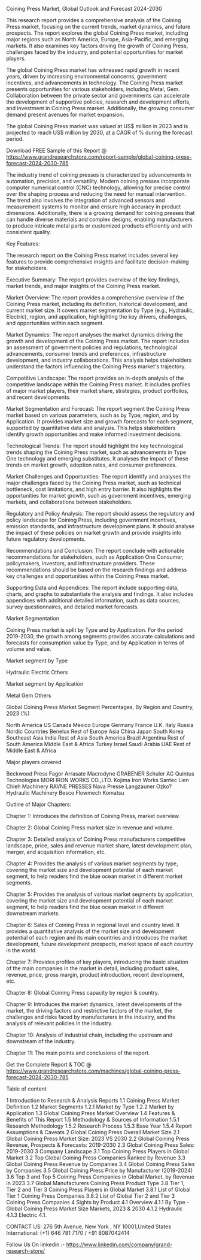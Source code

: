 Coining Press Market, Global Outlook and Forecast 2024-2030

This research report provides a comprehensive analysis of the Coining Press market, focusing on the current trends, market dynamics, and future prospects. The report explores the global Coining Press market, including major regions such as North America, Europe, Asia-Pacific, and emerging markets. It also examines key factors driving the growth of Coining Press, challenges faced by the industry, and potential opportunities for market players.

The global Coining Press market has witnessed rapid growth in recent years, driven by increasing environmental concerns, government incentives, and advancements in technology. The Coining Press market presents opportunities for various stakeholders, including Metal, Gem. Collaboration between the private sector and governments can accelerate the development of supportive policies, research and development efforts, and investment in Coining Press market. Additionally, the growing consumer demand present avenues for market expansion.

The global Coining Press market was valued at US$ million in 2023 and is projected to reach US$ million by 2030, at a CAGR of % during the forecast period.

Download FREE Sample of this Report @ https://www.grandresearchstore.com/report-sample/global-coining-press-forecast-2024-2030-785


The industry trend of coining presses is characterized by advancements in automation, precision, and versatility. Modern coining presses incorporate computer numerical control (CNC) technology, allowing for precise control over the shaping process and reducing the need for manual intervention. The trend also involves the integration of advanced sensors and measurement systems to monitor and ensure high accuracy in product dimensions. Additionally, there is a growing demand for coining presses that can handle diverse materials and complex designs, enabling manufacturers to produce intricate metal parts or customized products efficiently and with consistent quality.

Key Features:

The research report on the Coining Press market includes several key features to provide comprehensive insights and facilitate decision-making for stakeholders.

Executive Summary: The report provides overview of the key findings, market trends, and major insights of the Coining Press market.

Market Overview: The report provides a comprehensive overview of the Coining Press market, including its definition, historical development, and current market size. It covers market segmentation by Type (e.g., Hydraulic, Electric), region, and application, highlighting the key drivers, challenges, and opportunities within each segment.

Market Dynamics: The report analyses the market dynamics driving the growth and development of the Coining Press market. The report includes an assessment of government policies and regulations, technological advancements, consumer trends and preferences, infrastructure development, and industry collaborations. This analysis helps stakeholders understand the factors influencing the Coining Press market's trajectory.

Competitive Landscape: The report provides an in-depth analysis of the competitive landscape within the Coining Press market. It includes profiles of major market players, their market share, strategies, product portfolios, and recent developments.

Market Segmentation and Forecast: The report segment the Coining Press market based on various parameters, such as by Type, region, and by Application. It provides market size and growth forecasts for each segment, supported by quantitative data and analysis. This helps stakeholders identify growth opportunities and make informed investment decisions.

Technological Trends: The report should highlight the key technological trends shaping the Coining Press market, such as advancements in Type One technology and emerging substitutes. It analyses the impact of these trends on market growth, adoption rates, and consumer preferences.

Market Challenges and Opportunities: The report identify and analyses the major challenges faced by the Coining Press market, such as technical bottleneck, cost limitations, and high entry barrier. It also highlights the opportunities for market growth, such as government incentives, emerging markets, and collaborations between stakeholders.

Regulatory and Policy Analysis: The report should assess the regulatory and policy landscape for Coining Press, including government incentives, emission standards, and infrastructure development plans. It should analyse the impact of these policies on market growth and provide insights into future regulatory developments.

Recommendations and Conclusion: The report conclude with actionable recommendations for stakeholders, such as Application One Consumer, policymakers, investors, and infrastructure providers. These recommendations should be based on the research findings and address key challenges and opportunities within the Coining Press market.

Supporting Data and Appendices: The report include supporting data, charts, and graphs to substantiate the analysis and findings. It also includes appendices with additional detailed information, such as data sources, survey questionnaires, and detailed market forecasts.

Market Segmentation

Coining Press market is split by Type and by Application. For the period 2019-2030, the growth among segments provides accurate calculations and forecasts for consumption value by Type, and by Application in terms of volume and value.



Market segment by Type



Hydraulic
Electric
Others


Market segment by Application



Metal
Gem
Others


Global Coining Press Market Segment Percentages, By Region and Country, 2023 (%)



North America
US
Canada
Mexico
Europe
Germany
France
U.K.
Italy
Russia
Nordic Countries
Benelux
Rest of Europe
Asia
China
Japan
South Korea
Southeast Asia
India
Rest of Asia
South America
Brazil
Argentina
Rest of South America
Middle East & Africa
Turkey
Israel
Saudi Arabia
UAE
Rest of Middle East & Africa


Major players covered



Beckwood Press
Fagor Arrasate
Macrodyne
GRABENER
Schuler AG
Quintus Technologies
MORI IRON WORKS CO.,LTD.
Kojima Iron Works
Santec
Lien Chieh Machinery
RAVNE PRESSES
Nava Presse
Langzauner
Ozko? Hydraulic Machinery
Besco
Flowmech
Komatsu


Outline of Major Chapters:

Chapter 1: Introduces the definition of Coining Press, market overview.

Chapter 2: Global Coining Press market size in revenue and volume.

Chapter 3: Detailed analysis of Coining Press manufacturers competitive landscape, price, sales and revenue market share, latest development plan, merger, and acquisition information, etc.

Chapter 4: Provides the analysis of various market segments by type, covering the market size and development potential of each market segment, to help readers find the blue ocean market in different market segments.

Chapter 5: Provides the analysis of various market segments by application, covering the market size and development potential of each market segment, to help readers find the blue ocean market in different downstream markets.

Chapter 6: Sales of Coining Press in regional level and country level. It provides a quantitative analysis of the market size and development potential of each region and its main countries and introduces the market development, future development prospects, market space of each country in the world.

Chapter 7: Provides profiles of key players, introducing the basic situation of the main companies in the market in detail, including product sales, revenue, price, gross margin, product introduction, recent development, etc.

Chapter 8: Global Coining Press capacity by region & country.

Chapter 9: Introduces the market dynamics, latest developments of the market, the driving factors and restrictive factors of the market, the challenges and risks faced by manufacturers in the industry, and the analysis of relevant policies in the industry.

Chapter 10: Analysis of industrial chain, including the upstream and downstream of the industry.

Chapter 11: The main points and conclusions of the report.

Get the Complete Report & TOC @ https://www.grandresearchstore.com/machines/global-coining-press-forecast-2024-2030-785

Table of content

1 Introduction to Research & Analysis Reports
1.1 Coining Press Market Definition
1.2 Market Segments
1.2.1 Market by Type
1.2.2 Market by Application
1.3 Global Coining Press Market Overview
1.4 Features & Benefits of This Report
1.5 Methodology & Sources of Information
1.5.1 Research Methodology
1.5.2 Research Process
1.5.3 Base Year
1.5.4 Report Assumptions & Caveats
2 Global Coining Press Overall Market Size
2.1 Global Coining Press Market Size: 2023 VS 2030
2.2 Global Coining Press Revenue, Prospects & Forecasts: 2019-2030
2.3 Global Coining Press Sales: 2019-2030
3 Company Landscape
3.1 Top Coining Press Players in Global Market
3.2 Top Global Coining Press Companies Ranked by Revenue
3.3 Global Coining Press Revenue by Companies
3.4 Global Coining Press Sales by Companies
3.5 Global Coining Press Price by Manufacturer (2019-2024)
3.6 Top 3 and Top 5 Coining Press Companies in Global Market, by Revenue in 2023
3.7 Global Manufacturers Coining Press Product Type
3.8 Tier 1, Tier 2 and Tier 3 Coining Press Players in Global Market
3.8.1 List of Global Tier 1 Coining Press Companies
3.8.2 List of Global Tier 2 and Tier 3 Coining Press Companies
4 Sights by Product
4.1 Overview
4.1.1 By Type - Global Coining Press Market Size Markets, 2023 & 2030
4.1.2 Hydraulic
4.1.3 Electric
4.1.

CONTACT US:
276 5th Avenue, New York , NY 10001,United States
International: (+1) 646 781 7170 / +91 8087042414

Follow Us On linkedin :- https://www.linkedin.com/company/grand-research-store/
 
